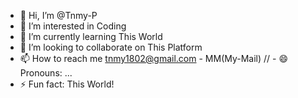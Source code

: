 - 👋 Hi, I’m @Tnmy-P
- 👀 I’m interested in Coding
- 🌱 I’m currently learning This World
- 💞️ I’m looking to collaborate on This Platform
- 📫 How to reach me tnmy1802@gmail.com - MM(My-Mail)
// - 😄 Pronouns: ...
- ⚡ Fun fact: This World!

<!---
Tnmy-P/Tnmy-P is a ✨ special ✨ repository because its `README.md` (this file) appears on your GitHub profile.
You can click the Preview link to take a look at your changes.
--->

